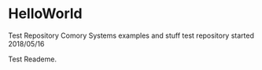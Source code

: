 # HelloWorld
Test Repository
Comory Systems examples and stuff test repository started 2018/05/16

Test Reademe.

